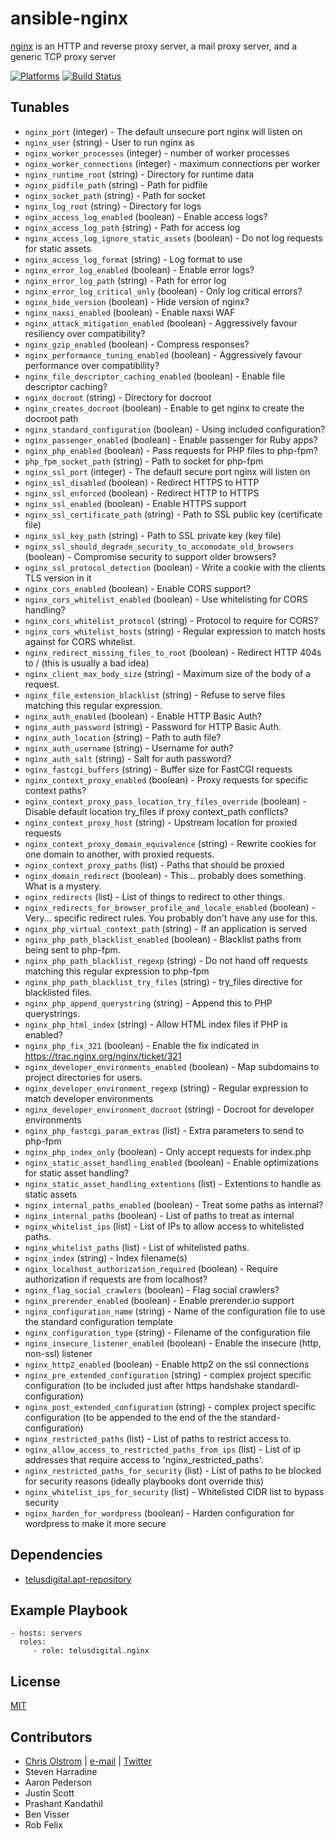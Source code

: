 # ansible-nginx

[nginx](http://nginx.org/) is an HTTP and reverse proxy server, a mail proxy server, and a generic TCP proxy server

[![Platforms](http://img.shields.io/badge/platforms-ubuntu-lightgrey.svg?style=flat)](#)
[![Build Status](https://travis-ci.org/telusdigital/ansible-php.svg?branch=master)](https://travis-ci.org/telusdigital/ansible-php)

Tunables
--------
* `nginx_port` (integer) - The default unsecure port nginx will listen on
* `nginx_user` (string) - User to run nginx as
* `nginx_worker_processes` (integer) - number of worker processes
* `nginx_worker_connections` (integer) - maximum connections per worker
* `nginx_runtime_root` (string) - Directory for runtime data
* `nginx_pidfile_path` (string) - Path for pidfile
* `nginx_socket_path` (string) - Path for socket
* `nginx_log_root` (string) - Directory for logs
* `nginx_access_log_enabled` (boolean) - Enable access logs?
* `nginx_access_log_path` (string) - Path for access log
* `nginx_access_log_ignore_static_assets` (boolean) - Do not log requests for static assets
* `nginx_access_log_format` (string) - Log format to use
* `nginx_error_log_enabled` (boolean) - Enable error logs?
* `nginx_error_log_path` (string) - Path for error log
* `nginx_error_log_critical_only` (boolean) - Only log critical errors?
* `nginx_hide_version` (boolean) - Hide version of nginx?
* `nginx_naxsi_enabled` (boolean) - Enable naxsi WAF
* `nginx_attack_mitigation_enabled` (boolean) - Aggressively favour resiliency over compatibility?
* `nginx_gzip_enabled` (boolean) - Compress responses?
* `nginx_performance_tuning_enabled` (boolean) - Aggressively favour performance over compatibility?
* `nginx_file_descriptor_caching_enabled` (boolean) - Enable file descriptor caching?
* `nginx_docroot` (string) - Directory for docroot
* `nginx_creates_docroot` (boolean) - Enable to get nginx to create the docroot path
* `nginx_standard_configuration` (boolean) - Using included configuration?
* `nginx_passenger_enabled` (boolean) - Enable passenger for Ruby apps?
* `nginx_php_enabled` (boolean) - Pass requests for PHP files to php-fpm?
* `php_fpm_socket_path` (string) - Path to socket for php-fpm
* `nginx_ssl_port` (integer) - The default secure port nginx will listen on
* `nginx_ssl_disabled` (boolean) - Redirect HTTPS to HTTP
* `nginx_ssl_enforced` (boolean) - Redirect HTTP to HTTPS
* `nginx_ssl_enabled` (boolean) - Enable HTTPS support
* `nginx_ssl_certificate_path` (string) - Path to SSL public key (certificate file)
* `nginx_ssl_key_path` (string) - Path to SSL private key (key file)
* `nginx_ssl_should_degrade_security_to_accomodate_old_browsers` (boolean) - Compromise security to support older browsers?
* `nginx_ssl_protocol_detection` (boolean) - Write a cookie with the clients TLS version in it
* `nginx_cors_enabled` (boolean) - Enable CORS support?
* `nginx_cors_whitelist_enabled` (boolean) - Use whitelisting for CORS handling?
* `nginx_cors_whitelist_protocol` (string) - Protocol to require for CORS?
* `nginx_cors_whitelist_hosts` (string) - Regular expression to match hosts against for CORS whitelist.
* `nginx_redirect_missing_files_to_root` (boolean) - Redirect HTTP 404s to / (this is usually a bad idea)
* `nginx_client_max_body_size` (string) - Maximum size of the body of a request.
* `nginx_file_extension_blacklist` (string) - Refuse to serve files matching this regular expression.
* `nginx_auth_enabled` (boolean) - Enable HTTP Basic Auth?
* `nginx_auth_password` (string) - Password for HTTP Basic Auth.
* `nginx_auth_location` (string) - Path to auth file?
* `nginx_auth_username` (string) - Username for auth?
* `nginx_auth_salt` (string) - Salt for auth password?
* `nginx_fastcgi_buffers` (string) - Buffer size for FastCGI requests
* `nginx_context_proxy_enabled` (boolean) - Proxy requests for specific context paths?
* `nginx_context_proxy_pass_location_try_files_override` (boolean) - Disable default location try_files if proxy context_path conflicts?
* `nginx_context_proxy_host` (string) - Upstream location for proxied requests
* `nginx_context_proxy_domain_equivalence` (string) - Rewrite cookies for one domain to another, with proxied requests.
* `nginx_context_proxy_paths` (list) - Paths that should be proxied
* `nginx_domain_redirect` (boolean) - This... probably does something. What is a mystery.
* `nginx_redirects` (list) - List of things to redirect to other things.
* `nginx_redirects_for_browser_profile_and_locale_enabled` (boolean) - Very... specific redirect rules. You probably don't have any use for this.
* `nginx_php_virtual_context_path` (string) - If an application is served
* `nginx_php_path_blacklist_enabled` (boolean) - Blacklist paths from being sent to php-fpm.
* `nginx_php_path_blacklist_regexp` (string) - Do not hand off requests matching this regular expression to php-fpm
* `nginx_php_path_blacklist_try_files` (string) - try_files directive for blacklisted files.
* `nginx_php_append_querystring` (string) - Append this to PHP querystrings.
* `nginx_php_html_index` (string) - Allow HTML index files if PHP is enabled?
* `nginx_php_fix_321` (boolean) - Enable the fix indicated in https://trac.nginx.org/nginx/ticket/321
* `nginx_developer_environments_enabled` (boolean) - Map subdomains to project directories for users.
* `nginx_developer_environment_regexp` (string) - Regular expression to match developer environments
* `nginx_developer_environment_docroot` (string) - Docroot for developer environments
* `nginx_php_fastcgi_param_extras` (list) - Extra parameters to send to php-fpm
* `nginx_php_index_only` (boolean) - Only accept requests for index.php
* `nginx_static_asset_handling_enabled` (boolean) - Enable optimizations for static asset handling?
* `nginx_static_asset_handling_extentions` (list) - Extentions to handle as static assets
* `nginx_internal_paths_enabled` (boolean) - Treat some paths as internal?
* `nginx_internal_paths` (boolean) - List of paths to treat as internal
* `nginx_whitelist_ips` (list) - List of IPs to allow access to whitelisted paths.
* `nginx_whitelist_paths` (list) - List of whitelisted paths.
* `nginx_index` (string) - Index filename(s)
* `nginx_localhost_authorization_required` (boolean) - Require authorization if requests are from localhost?
* `nginx_flag_social_crawlers` (boolean) - Flag social crawlers?
* `nginx_prerender_enabled` (boolean) - Enable prerender.io support
* `nginx_configuration_name` (string) - Name of the configuration file to use the standard configuration template
* `nginx_configuration_type` (string) - Filename of the configuration file
* `nginx_insecure_listener_enabled` (boolean) - Enable the insecure (http, non-ssl) listener
* `nginx_http2_enabled` (boolean) - Enable http2 on the ssl connections
* `nginx_pre_extended_configuration` (string) - complex project specific configuration (to be included just after https handshake standardl-configuration)
* `nginx_post_extended_configuration` (string) - complex project specific configuration (to be appended to the end of the the standard-configuration)
* `nginx_restricted_paths` (list) - List of paths to restrict access to.
* `nginx_allow_access_to_restricted_paths_from_ips` (list) - List of ip addresses that require access to 'nginx_restricted_paths'.
* `nginx_restricted_paths_for_security` (list) - List of paths to be blocked for security reasons (ideally playbooks dont override this)
* `nginx_whitelist_ips_for_security` (list) - Whitelisted CIDR list to bypass security
* `nginx_harden_for_wordpress` (boolean) - Harden configuration for wordpress to make it more secure

Dependencies
------------
* [telusdigital.apt-repository](https://github.com/telusdigital/ansible-apt-repository/)

Example Playbook
----------------
    - hosts: servers
      roles:
         - role: telusdigital.nginx

License
-------
[MIT](https://tldrlegal.com/license/mit-license)

Contributors
------------
* [Chris Olstrom](https://colstrom.github.io/) | [e-mail](mailto:chris@olstrom.com) | [Twitter](https://twitter.com/ChrisOlstrom)
* Steven Harradine
* Aaron Pederson
* Justin Scott
* Prashant Kandathil
* Ben Visser
* Rob Felix
